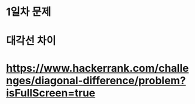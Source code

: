 # 1일차 문제

# 대각선 차이
# https://www.hackerrank.com/challenges/diagonal-difference/problem?isFullScreen=true
